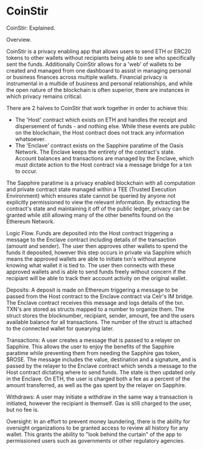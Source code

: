 # CoinStir

CoinStir: Explained.

Overview.

CoinStir is a privacy enabling app that allows users to send ETH or ERC20 tokens to other wallets without recipiants being able to see who specifically sent the funds. Additionally CoinStir allows for a 'web' of wallets to be created and managed from one dashboard to assist in managing personal or business finances across multiple wallets. Financial privacy is instrumental in a multide of business and personal relationships, and while the open nature of the blockchain is often superior, there are instances in which privacy remains critical.

There are 2 halves to CoinStir that work together in order to achieve this:
- The 'Host' contract which exists on ETH and handles the receipt and dispersement of funds - and nothing else. While these events are public on the blockchain, the Host contract does not track any information whatsoever.
- The 'Enclave' contract exists on the Sapphire paratime of the Oasis Network. The Enclave keeps the entirety of the contract's state. Account balances and transactions are managed by the Enclave, which must dictate action to the Host contract via a message bridge for a txn to occur.

The Sapphire paratime is a privacy enabled blockchain with all computation and private contract state managed within a TEE (Trusted Execution Environment) which ensures state cannot be queried by anyone not explicitly permissioned to view the relevant information. By extracting the contract's state and maintaining it off of the public ledger, privacy can be granted while still allowing many of the other benefits found on the Ethereum Network.


Logic Flow.
Funds are deposited into the Host contract triggering a message to the Enclave contract including details of the transaction (amount and sender). The user then approves other wallets to spend the funds it deposited, however this step occurs in private via Sapphire which means the approved wallets are able to initiate txn's without anyone knowing what wallet it is tied to. The user then connects with these approved wallets and is able to send funds freely without concern if the recipiant will be able to track their account activity on the original wallet. 

Deposits:
A deposit is made on Ethereum triggering a message to be passed from the Host contract to the Enclave contract via Celr's IM bridge.
The Enclave contract receives this message and logs details of the txn. TXN's are stored as structs mapped to a number to organize them. The struct stores the blocknumber, recipiant, sender, amount, fee and the users available balance for all transactions. The number of the struct is attached to the connected wallet for quearying later.

Transactions:
A user creates a message that is passed to a relayer on Sapphire. This allows the user to enjoy the benefits of the Sapphire paratime while preventing them from needing the Sapphire gas token, $ROSE. The message includes the value, destination and a signature, and is passed by the relayer to the Enclave contract which sends a message to the Host contract dictating where to send funds. The state is then updated only in the Enclave. On ETH, the user is charged both a fee as a percent of the amount transferred, as well as the gas spent by the relayer on Sapphire.

Withdraws:
A user may initiate a withdraw in the same way a transaction is initiated, however the recipiant is themself. Gas is still charged to the user, but no fee is.

Oversight:
In an effort to prevent money laundering, there is the ability for oversight organizations to be granted access to review all history for any wallet. This grants the ability to "look behind the curtain" of the app to permissioned users such as governments or other regulatory agencies.


